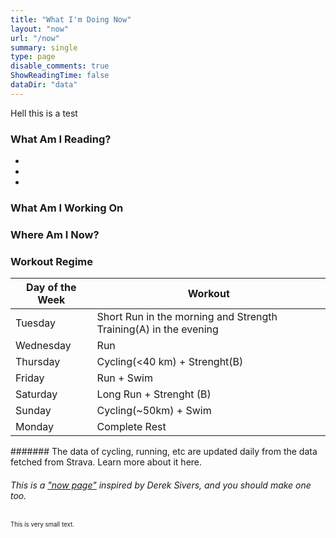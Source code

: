 ```yaml
---
title: "What I'm Doing Now"
layout: "now"
url: "/now"
summary: single
type: page
disable_comments: true
ShowReadingTime: false
dataDir: "data"
---
```



Hell this is a test


### What Am I Reading?

- 
- 
- 


### What Am I Working On


### Where Am I Now?

### Workout Regime

| Day of the Week | Workout               |
|------|-----------------------|
| Tuesday | Short Run in the morning and Strength Training(A) in the evening|       |
| Wednesday   | Run   |
| Thursday        | Cycling(<40 km) + Strenght(B) |
| Friday          | Run + Swim |
| Saturday        | Long Run + Strenght (B)             |
| Sunday          | Cycling(~50km) + Swim     |
| Monday          | Complete Rest   |





####### The data of cycling, running, etc are updated daily from the data fetched from Strava. Learn more about it here.

###### This is a ["now page"](https://nownownow.com/) inspired by Derek Sivers, and you should make one too.

<sup><sub>This is very small text.</sub></sup>
